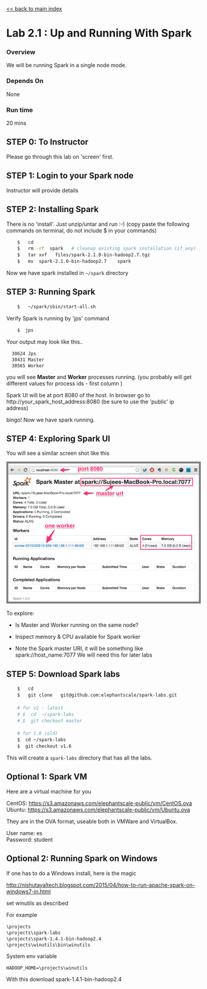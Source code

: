 <link rel='stylesheet' href='../assets/css/main.css'/>

[<< back to main index](../README.md) 

# Lab 2.1 : Up and Running With Spark

### Overview
We will be running Spark in a single node mode.

### Depends On 
None

### Run time
20 mins

## STEP 0: To Instructor
Please go through this lab on 'screen' first.

## STEP 1: Login to your Spark node
Instructor will provide details


## STEP 2: Installing Spark
There is no 'install'.  Just unzip/untar and run :-)
(copy paste the following commands on terminal,  do not include $ in your commands)

```bash
    $   cd
    $   rm -rf  spark   # cleanup existing spark installation (if any)
    $   tar xvf   files/spark-2.1.0-bin-hadoop2.7.tgz
    $   mv  spark-2.1.0-bin-hadoop2.7    spark
```

Now we have spark installed in  `~/spark`  directory


## STEP 3: Running Spark

```bash
    $   ~/spark/sbin/start-all.sh
```

Verify Spark is running by 'jps' command
```bash
    $  jps
```

Your output may look like this..
```console
  30624 Jps
  30431 Master
  30565 Worker
```
you will see **Master** and **Worker**  processes running.
(you probably will get different values for process ids - first column )

Spark UI will be at port 8080 of the host.
In browser go to
  http://your_spark_host_address:8080
(be sure to use the 'public' ip address)

bingo!  Now we have spark running.


## STEP 4: Exploring Spark UI
You will see a similar screen shot like this

<img src="../images/1a.png" style="border: 5px solid grey ; max-width:100%;" /> 

To explore:
* Is Master and Worker running on the same node?

* Inspect memory & CPU available for Spark worker

* Note the Spark master URI, it will be something like
      spark://host_name:7077
    We will need this for later labs


## STEP 5: Download Spark labs
```bash
    $   cd
    $   git clone   git@github.com:elephantscale/spark-labs.git

    # for v2 - latest
    # $  cd  ~/spark-labs
    # $  git checkout master

    # for 1.6 (old)
    $  cd ~/spark-labs
    $  git checkout v1.6
```

This will create a `spark-labs` directory that has all the labs.

## Optional 1: Spark VM

Here are a virtual machine for you

CentOS: https://s3.amazonaws.com/elephantscale-public/vm/CentOS.ova   
Ubuntu: https://s3.amazonaws.com/elephantscale-public/vm/Ubuntu.ova


They are in the OVA format, useable both in VMWare and VirtualBox. 

User name: es   
Password: student

## Optional 2: Running Spark on Windows

If one has to do a Windows install, here is the magic

http://nishutayaltech.blogspot.com/2015/04/how-to-run-apache-spark-on-windows7-in.html

set winutils as described

For example

    \projects
    \projects\spark-labs
    \projects\spark-1.4.1-bin-hadoop2.4
    \projects\winutils\bin\winutils

System env variable

    HADOOP_HOME=\projects\winutils

With this download spark-1.4.1-bin-hadoop2.4
